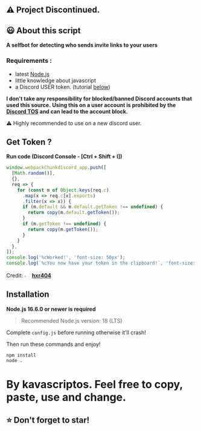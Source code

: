 ## ⚠️ Project Discontinued.
## 😃 About this script

<strong>A selfbot for detecting who sends invite links to your users</strong>


### Requirements :
- latest [Node.js](https://nodejs.org)
- little knowledge about javascript
- a Discord USER token. (tutorial [below](#get-token-))



<strong>I don't take any responsibility for blocked/banned Discord accounts that used this source.</strong>
<strong>Using this on a user account is prohibited by the [Discord TOS](https://discord.com/terms) and can lead to the account block.
</strong>

⚠️ Highly recommended to use on a new discord user.





## Get Token ?

<strong>Run code (Discord Console - [Ctrl + Shift + I])</strong>

```js
window.webpackChunkdiscord_app.push([
  [Math.random()],
  {},
  req => {
    for (const m of Object.keys(req.c)
      .map(x => req.c[x].exports)
      .filter(x => x)) {
      if (m.default && m.default.getToken !== undefined) {
        return copy(m.default.getToken());
      }
      if (m.getToken !== undefined) {
        return copy(m.getToken());
      }
    }
  },
]);
console.log('%cWorked!', 'font-size: 50px');
console.log(`%cYou now have your token in the clipboard!`, 'font-size: 16px');
```

Credit: <img src="https://cdn.discordapp.com/emojis/889092230063734795.png" alt="." width="16" height="16"/> [<strong>hxr404</strong>](https://github.com/hxr404/Discord-Console-hacks)



## Installation

**Node.js 16.6.0 or newer is required**

> Recommended Node.js version: 18 (LTS)

Complete `config.js` before running otherwise it'll crash!


Then run these commands and enjoy!
```sh-session
npm install
node .
```






# By kavascriptos. Feel free to copy, paste, use and change.
## ⭐ Don't forget to star!
